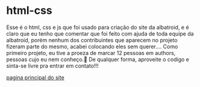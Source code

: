 # html-css
Esse é o html, css e js que foi usado para criação do site da albatroid, e é claro que eu tenho que comentar que foi feito com ajuda de toda equipe da albatroid, porém nenhum dos contribuintes que aparecem no projeto fizeram parte do mesmo, acabei colocando eles sem querer.... Como primeiro projeto, eu tive a proeza de marcar 12 pessoas em authors, pessoas cujo eu nem conheço.🤡 
De qualquer forma, aproveite o codigo e sinta-se livre pra entrar em contato!!!

<a href="https://filipe-william.github.io/albatroid/paginas/pronto.html"> pagina principal do site 